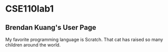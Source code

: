# CSE110lab1
## Brendan Kuang's User Page

My favorite programming language is Scratch. That cat has raised so many children around the world.